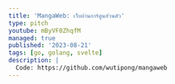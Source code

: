 ```yaml
---
title: 'MangaWeb: เว็บอ่านการ์ตูนส่วนตัว'
type: pitch
youtube: mByVF0ZhqfM
managed: true
published: '2023-08-21'
tags: [go, golang, svelte]
description: |
  Code: https://github.com/wutipong/mangaweb
---
```

